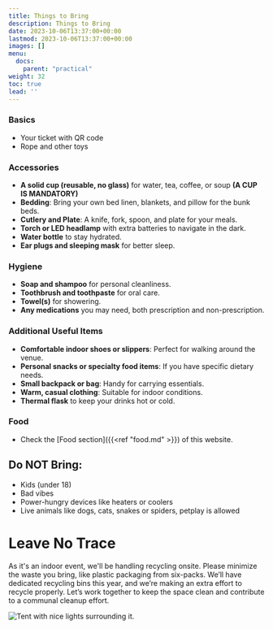 ```yaml
---
title: Things to Bring
description: Things to Bring
date: 2023-10-06T13:37:00+00:00
lastmod: 2023-10-06T13:37:00+00:00
images: []
menu: 
  docs:
    parent: "practical"
weight: 32
toc: true
lead: ''
---
```


### Basics

* Your ticket with QR code
* Rope and other toys

### Accessories

* **A solid cup (reusable, no glass)** for water, tea, coffee, or soup **(A CUP IS MANDATORY)**
* **Bedding**: Bring your own bed linen, blankets, and pillow for the bunk beds.
* **Cutlery and Plate**: A knife, fork, spoon, and plate for your meals.
* **Torch or LED headlamp** with extra batteries to navigate in the dark.
* **Water bottle** to stay hydrated.
* **Ear plugs and sleeping mask** for better sleep.

### Hygiene

* **Soap and shampoo** for personal cleanliness.
* **Toothbrush and toothpaste** for oral care.
* **Towel(s)** for showering.
* **Any medications** you may need, both prescription and non-prescription.

### Additional Useful Items

* **Comfortable indoor shoes or slippers**: Perfect for walking around the venue.
* **Personal snacks or specialty food items**: If you have specific dietary needs.
* **Small backpack or bag**: Handy for carrying essentials.
* **Warm, casual clothing**: Suitable for indoor conditions.
* **Thermal flask** to keep your drinks hot or cold.

### Food

* Check the [Food section]({{<ref "food.md" >}}) of this website.

## Do NOT Bring:

* Kids (under 18)
* Bad vibes
* Power-hungry devices like heaters or coolers
* Live animals like dogs, cats, snakes or spiders, petplay is allowed

# Leave No Trace

As it's an indoor event, we'll be handling recycling onsite. Please minimize the waste you bring, like plastic packaging from six-packs. We’ll have dedicated recycling bins this year, and we’re making an extra effort to recycle properly. Let’s work together to keep the space clean and contribute to a communal cleanup effort.

![Tent with nice lights surrounding it.](/images/tent.jpg)
